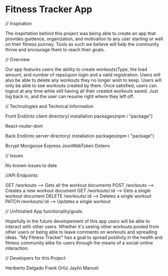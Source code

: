 # Fitness Tracker App

// Inspiration

The inspirtation behind this project was being able to create an app that provides guidence, organization, and motivation to any user starting or well on their fitness journey. Tools as such we believe will help the community thrive and encourage them to reach their goals.

// Overview

Our app features users the ability to create workouts(Type, the load amount, and number of reps)upon login and a valid registration. Users will also be able to delete any workouts they no longer wish to keep. Users will only be able to see workouts created by them. Once satisfied, users can logout at any time while still having all their created workouts saved. Just log back in, and the user can resume right where they left off. 

// Technologies and Technical Information

Front End(into client directory) installation packages(npm i "package")

React-router-dom

Back End(into server directory) installation packages(npm i "package")

Bcrypt
Mongoose
Express
JsonWebToken
Dotenv

// Issues

No known issues to date

//API Endpoints

GET /workouts --> Gets all the workout documents
POST /workouts --> Creates a new workout document
GET /workouts/:id --> Gets a single workout document
DELETE /workouts/:id --> Deletes a single workout
PATCH /workouts/:id --> Updates a single workout

// Unfinished App functionality/goals

Hopefully in the future developement of this app users will be able to interact with other users. Whether it's seeing other workouts posted from other users or being able to leave comments on workouts and spreading ideas. "My Fitness Tracker" has a goal to spread positivty in the health and fitness community alike for users through the means of a social-online interaction. 

// Developers for this Project

Heriberto Delgado
Frank Ortiz
Jaylin Manuel
